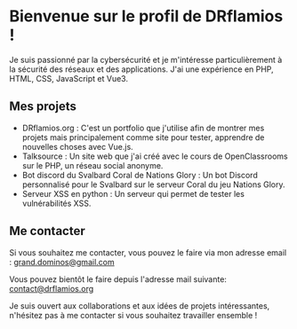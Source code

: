 # Bienvenue sur le profil de DRflamios !

Je suis passionné par la cybersécurité et je m'intéresse particulièrement à la sécurité des réseaux et des applications. J'ai une expérience en PHP, HTML, CSS, JavaScript et Vue3. 

## Mes projets

- DRflamios.org : C'est un portfolio que j'utilise afin de montrer mes projets mais principalement comme site pour tester, apprendre de nouvelles choses avec Vue.js.
- Talksource : Un site web que j'ai créé avec le cours de OpenClassrooms sur le PHP, un réseau social anonyme.
- Bot discord du Svalbard Coral de Nations Glory : Un bot Discord personnalisé pour le Svalbard sur le serveur Coral du jeu Nations Glory.
- Serveur XSS en python : Un serveur qui permet de tester les vulnérabilités XSS.

## Me contacter

Si vous souhaitez me contacter, vous pouvez le faire via mon adresse email : grand.dominos@gmail.com

Vous pouvez bientôt le faire depuis l'adresse mail suivante: contact@drflamios.org

Je suis ouvert aux collaborations et aux idées de projets intéressantes, n'hésitez pas à me contacter si vous souhaitez travailler ensemble !
